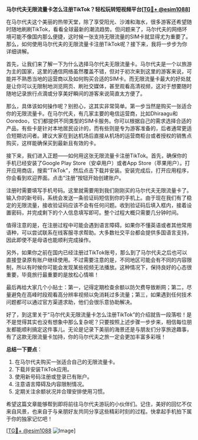 **马尔代夫无限流量卡怎么注册TikTok？轻松玩转短视频平台[[TG💪+ @esim1088](https://t.me/s/esim1088)]**

在马尔代夫这个美丽的热带天堂，除了享受阳光、沙滩和海水，很多游客还希望随时随地刷刷TikTok，看看全球最新的潮流趋势。但问题来了，马尔代夫的网络环境可能不像国内那么便捷，这时候一张支持无限流量的SIM卡就显得尤为重要了。那么，如何使用马尔代夫的无限流量卡注册TikTok呢？接下来，我将一步步为你详细讲解。

首先，让我们来了解一下为什么选择马尔代夫无限流量卡。马尔代夫是一个以旅游为主的国家，这里的通信网络虽然覆盖不错，但对于初次来到这里的游客来说，可能并不熟悉当地的运营商以及如何购买合适的SIM卡。而无限流量卡最大的好处就是让你可以无限制地浏览网页、刷社交媒体，甚至观看高清视频，这对于想要随时随地记录旅行点滴或分享美好瞬间的游客来说简直太方便了。

那么，具体该如何操作呢？别担心，这其实非常简单。第一步当然是购买一张适合你的无限流量卡。在马尔代夫，有几家主要的电信运营商，比如Dhiraagu和Ooredoo，它们都提供不同类型的SIM卡服务。你可以根据自己的需求选择合适的产品，有些卡是针对本地居民设计的，而有些则是专为游客准备的，后者通常更适合短期访问者。建议大家在到达机场后直接从机场的运营商柜台或者授权的销售点购买，这样能确保买到最新且有效的卡。

接下来，我们进入正题——如何用这张无限流量卡注册TikTok。首先，确保你的手机已经安装了Google Play Store（安卓用户）或者App Store（苹果用户）。打开应用商店，搜索“TikTok”，然后点击下载并安装。安装完成后，打开应用程序，你会看到欢迎界面。点击“注册”按钮开始创建账户。

注册时需要填写手机号码。这里就需要用到我们刚刚买的马尔代夫无限流量卡了。输入你的新号码，系统会发送一条验证码短信到你的手机上。由于现在我们有了稳定的无限流量，接收验证码应该不会有任何问题。收到验证码后填入框内，接着设置密码，并完成剩下的个人信息填写即可。整个过程大概只需要几分钟时间。

值得注意的是，在注册过程中可能会遇到语言障碍。如果你不懂英语或者其他常用语种，可以尝试联系在线客服寻求帮助。大多数社交平台都会提供多国语言支持，因此即使不是母语也能顺利完成操作。

另外，如果你之前在国内已经注册过TikTok账号，那么到了马尔代夫之后也可以直接登录原有账户继续使用。不过需要注意的是，不同地区可能会有不同的内容限制，所以有时候你可能会发现某些视频无法播放。这种情况下，保持良好的心态很重要，毕竟旅行最重要的是放松心情嘛！

最后再给大家几个小贴士：第一，记得定期检查余额以防欠费导致断网；第二，尽量避免在高峰时段观看高分辨率视频以免消耗过多流量；第三，如果遇到任何技术问题都可以通过官方渠道求助，他们会很乐意协助解决。

好了，到这里关于“马尔代夫无限流量卡怎么注册TikTok”的介绍就告一段落啦！是不是觉得其实也没有想象中那么复杂呢？只要按照上述步骤一步步来，相信每位朋友都能顺利搞定这件事儿。无论是记录下美丽的海景还是与朋友们分享旅途趣事，有了这款无限流量卡加持，你的马尔代夫之旅一定会更加丰富多彩哦！

**总结一下要点**：
1. 在马尔代夫购买一张适合自己的无限流量卡。
2. 下载并安装TikTok应用。
3. 使用新号码注册或登录已有账户。
4. 注意语言障碍及内容限制情况。
5. 定期关注余额状况并合理安排使用习惯。

希望这篇文章能够帮到即将前往马尔代夫游玩的小伙伴们。记住，美好的回忆不仅来自风景，也来自于与亲朋好友共同分享这些精彩时刻的过程。快拿起手机拍下属于你的独家记忆吧！

[[TG💪+ @esim1088](https://t.me/s/esim1088) ![Image](https://i.postimg.cc/4NQfJmqS/Snipaste-2025-05-13-00-14-12.png)]